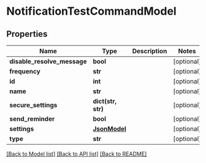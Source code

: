 # NotificationTestCommandModel

## Properties
Name | Type | Description | Notes
------------ | ------------- | ------------- | -------------
**disable_resolve_message** | **bool** |  | [optional] 
**frequency** | **str** |  | [optional] 
**id** | **int** |  | [optional] 
**name** | **str** |  | [optional] 
**secure_settings** | **dict(str, str)** |  | [optional] 
**send_reminder** | **bool** |  | [optional] 
**settings** | [**JsonModel**](JsonModel.md) |  | [optional] 
**type** | **str** |  | [optional] 

[[Back to Model list]](../README.md#documentation-for-models) [[Back to API list]](../README.md#documentation-for-api-endpoints) [[Back to README]](../README.md)


